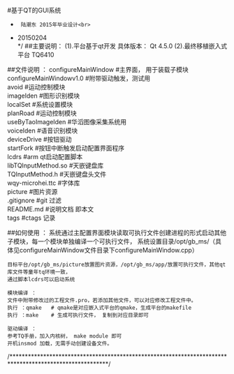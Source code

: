 #基于QT的GUI系统
 *  	陆潮东 2015年毕业设计<br> 
 * 	20150204<br> 
 */
##主要说明：
(1).平台基于qt开发 
	具体版本： Qt 4.5.0
(2).最终移植嵌入式平台
	TQ6410 

##文件说明 ：
	configureMainWindow           #主界面， 用于装载子模块<br>
	configureMainWindowv1.0	      #附带驱动触发，测试用<br>
	avoid			      #运动控制模块<br>
	imageIden		      #图形识别模块<br>
	localSet		      #系统设置模块<br>
	planRoad		      #运动控制模块<br>
	useByTaoImageIden	      #华滔图像采集系统用<br>
	voiceIden	              #语音识别模块<br>
	deviceDrive		      #按钮驱动<br>
	startFork		      #按钮中断触发启动配置界面程序<br>
	lcdrs			      #arm qt启动配置脚本<br>
	libTQInputMethod.so	      #天嵌键盘库<br>
	TQInputMethod.h		      #天嵌键盘头文件<br>
	wqy-microhei.ttc              #字体库<br>
	picture			      #图片资源<br>
	.gitignore		      #git 过滤<br>
	README.md		      #说明文档 即本文<br>
	tags			      #ctags 记录<br>
	
##如何使用 ：
	系统通过主配置界面模块读取可执行文件创建进程的形式启动其他子模块，每一个模块单独编译一个可执行文件，
	系统设置目录/opt/gb_ms/（具体见configureMainWindow文件目录下configureMainWindow.cpp）
	
	目标平台/opt/gb_ms/picture放置图片资源，/opt/gb_ms/app/放置可执行文件，其他qt库文件等童年tq环境一致，
	通过脚本lcdrs可以启动系统
	
	模块编译 ：
	文件中附带修改过的工程文件.pro，若添加其他文件，可以对应修改工程文件中。
	执行 ：qmake   # qmake是对应嵌入式平台的qmake，生成平台的makefile
	执行 ：make    # 生成可执行文件， 复制到对应目录即可
	
	驱动编译 ：
	参考TQ手册，加入内核树， make module 即可
	开机insmod 加载，无需手动创建设备文件。
	
	
/********************************************************************************************************/










